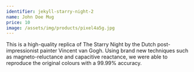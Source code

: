```yaml
---
identifier: jekyll-starry-night-2
name: John Doe Mug
price: 10
image: /assets/img/products/pixel4a5g.jpg
---
```


This is a high-quality replica of The Starry Night by the Dutch post-impressionist painter Vincent van Gogh. Using brand new techniques such as magneto-reluctance and capacitive reactance, we were able to reproduce the original colours with a 99.99% accuracy.
